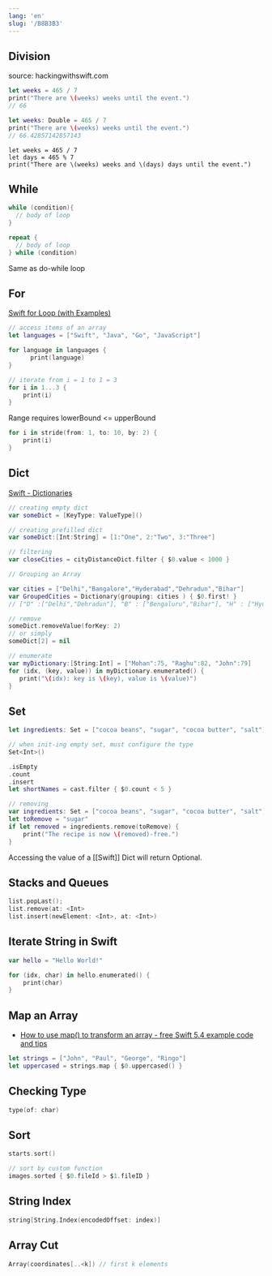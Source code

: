 ```yaml
---
lang: 'en'
slug: '/B8B3B3'
---
```


## Division

source: hackingwithswift.com

```swift
let weeks = 465 / 7
print("There are \(weeks) weeks until the event.")
// 66
```

```swift
let weeks: Double = 465 / 7
print("There are \(weeks) weeks until the event.")
// 66.42857142857143
```

```
let weeks = 465 / 7
let days = 465 % 7
print("There are \(weeks) weeks and \(days) days until the event.")
```

## While

```swift
while (condition){
  // body of loop
}
```

```swift
repeat {
  // body of loop
} while (condition)
```

Same as do-while loop

## For

[Swift for Loop (with Examples)](https://www.programiz.com/swift-programming/for-in-loop)

```swift
// access items of an array
let languages = ["Swift", "Java", "Go", "JavaScript"]

for language in languages {
      print(language)
}
```

```swift
// iterate from i = 1 to 1 = 3
for i in 1...3 {
    print(i)
}
```

Range requires lowerBound <= upperBound

```swift
for i in stride(from: 1, to: 10, by: 2) {
    print(i)
}
```

## Dict

[Swift - Dictionaries](https://www.tutorialspoint.com/swift/swift_dictionaries.htm)

```swift
// creating empty dict
var someDict = [KeyType: ValueType]()

// creating prefilled dict
var someDict:[Int:String] = [1:"One", 2:"Two", 3:"Three"]

// filtering
var closeCities = cityDistanceDict.filter { $0.value < 1000 }

// Grouping an Array

var cities = ["Delhi","Bangalore","Hyderabad","Dehradun","Bihar"]
var GroupedCities = Dictionary(grouping: cities ) { $0.first! }
// ["D" :["Delhi","Dehradun"], "B" : ["Bengaluru","Bihar"], "H" : ["Hyderabad"]]

// remove
someDict.removeValue(forKey: 2)
// or simply
someDict[2] = nil

// enumerate
var myDictionary:[String:Int] = ["Mohan":75, "Raghu":82, "John":79]
for (idx, (key, value)) in myDictionary.enumerated() {
   print("\(idx): key is \(key), value is \(value)")
}
```

## Set

```swift
let ingredients: Set = ["cocoa beans", "sugar", "cocoa butter", "salt"]if ingredients.contains("sugar") { print("No thanks, too sweet.")}

// when init-ing empty set, must configure the type
Set<Int>()

.isEmpty
.count
.insert
let shortNames = cast.filter { $0.count < 5 }

// removing
var ingredients: Set = ["cocoa beans", "sugar", "cocoa butter", "salt"]
let toRemove = "sugar"
if let removed = ingredients.remove(toRemove) {
    print("The recipe is now \(removed)-free.")
}
```

Accessing the value of a [[Swift]] Dict will return Optional.

## Stacks and Queues

```swift
list.popLast();
list.remove(at: <Int>
list.insert(newElement: <Int>, at: <Int>)
```

## Iterate String in Swift

```swift
var hello = "Hello World!"

for (idx, char) in hello.enumerated() {
    print(char)
}
```

## Map an Array

- [How to use map() to transform an array - free Swift 5.4 example code and tips](https://www.hackingwithswift.com/example-code/language/how-to-use-map-to-transform-an-array)

```swift
let strings = ["John", "Paul", "George", "Ringo"]
let uppercased = strings.map { $0.uppercased() }
```

## Checking Type

```swift
type(of: char)
```

## Sort

```swift
starts.sort()

// sort by custom function
images.sorted { $0.fileId > $1.fileID }
```

## String Index

```swift
string[String.Index(encodedOffset: index)]
```

## Array Cut

```swift
Array(coordinates[..<k]) // first k elements
```
